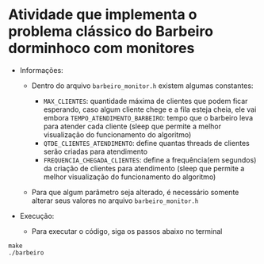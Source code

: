 # Atividade que implementa o problema clássico do Barbeiro dorminhoco com monitores

- Informações:
    - Dentro do arquivo `barbeiro_monitor.h` existem algumas constantes:
        - `MAX_CLIENTES`: quantidade máxima de clientes que podem ficar esperando, caso algum cliente chege e a fila esteja cheia, ele vai embora
        `TEMPO_ATENDIMENTO_BARBEIRO`: tempo que o barbeiro leva para atender cada cliente (sleep que permite a melhor visualização do funcionamento do algoritmo)
        - `QTDE_CLIENTES_ATENDIMENTO`: define quantas threads de clientes serão criadas para atendimento 
        - `FREQUENCIA_CHEGADA_CLIENTES`: define a frequência(em segundos) da criação de clientes para atendimento (sleep que permite a melhor visualização do funcionamento do algoritmo)
    
    - Para que algum parâmetro seja alterado, é necessário somente alterar seus valores no arquivo `barbeiro_monitor.h`

- Execução:
    - Para executar o código, siga os passos abaixo no terminal

``` shell
make
./barbeiro
```